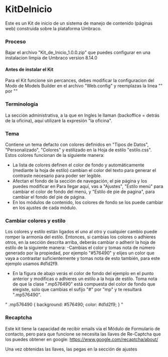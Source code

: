 # KitDeInicio

Este es un Kit de inicio de un sistema de manejo de contenido (páginas web) construida sobre la plataforma Umbraco. 

### Proceso
Bajar el archivo "Kit_de_Inicio_1.0.0.zip" que puedes configurar en una instalacion limpia de Umbraco version 8.14.0 
#### Antes de instalar el Kit
Para el Kit funcione sin percances, debes modificar la configuracion del Modo de Models Builder en el archivo "Web.config" y reemplazas la linea "<add key="Umbraco.ModelsBuilder.ModelsMode" value="PureLive" />" por "<add key="Umbraco.ModelsBuilder.ModelsMode" value="LiveAppData" />"

### Terminología
La sección administrativa, a la que en Ingles le llaman (backoffice = detrás de la oficina), aquí utilizaré la expresión "la oficina".

### Tema
Contiene un tema defacto con colores definidos en "Tipos de Datos", "Personalizado", "Colores" y estilizado en la Hoja de estilo "estilo.css". Estos colores funcionan de la siguiente manera:
- La lista de colores definen el color de fondo y automáticamente (mediante la hoja de estilo) cambian el color del texto para generar el contraste necesario para poder ser legible. 
- Afectan el fondo de la sección de navegación, el pie página y los puedes modificar en Para llegar aquí, vas a "Ajustes", "Estilo menú" para cambiar el color de fondo del menú, y "Estilo de pie de pagina", para cambiar el fondo del pie de página. 
- En los módulos de contenido, los colores de fondo se los puede cambiar en los ajustes de cada módulo. 

### Cambiar colores y estilo
Los colores y estilo están ligados el uno al otro y cualquier cambio puede romper la armonía del estilo. Entonces, si cambias los colores o adhieres otros, en la sección descrita arriba, deberás cambiar o adherir la hoja de estilo de la siguiente manera:
-Cambias el color y tomas nota de número generado por la propiedad, por ejemplo "#576490" y elijes un color que vaya a contrastar suficientemente y tomas nota de esto también, para este ejemplo usamos #d1d2f9.
- En la figura de abajo verás el color de fondo del ejemplo en el punto anterior y modificas o adhieres un estilo a la hoja de estilo. Toma nota de que la clase ".mp576490" está compuesta del color de fondo que elegiste, solo que cambias el sufijo "#" por "mp" y te resultará ".mp576490". 

"
.mp576490 {
    background: #576490;
    color: #d1d2f9;
}
"
### Recaptcha
Este kit tiene la capacidad de recibir emails vía el Módulo de Formulario de contacto, pero para que funcione se necesita las llaves de Re-Captcha que los puedes obtener en google: https://www.google.com/recaptcha/about/

Una vez obtenidas las llaves, las pegas en la sección de ajustes

